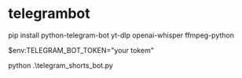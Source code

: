 # telegrambot

pip install python-telegram-bot yt-dlp openai-whisper ffmpeg-python    

$env:TELEGRAM_BOT_TOKEN="your tokem" 

 python .\telegram_shorts_bot.py 

